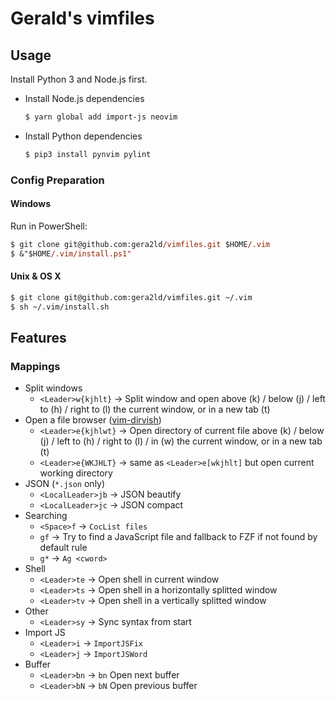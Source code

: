 # Gerald's vimfiles

## Usage

Install Python 3 and Node.js first.

- Install Node.js dependencies

  ```sh
  $ yarn global add import-js neovim
  ```

- Install Python dependencies

  ```sh
  $ pip3 install pynvim pylint
  ```

### Config Preparation

#### Windows

Run in PowerShell:

```ps
$ git clone git@github.com:gera2ld/vimfiles.git $HOME/.vim
$ &"$HOME/.vim/install.ps1"
```

#### Unix & OS X

```sh
$ git clone git@github.com:gera2ld/vimfiles.git ~/.vim
$ sh ~/.vim/install.sh
```

## Features

### Mappings

- Split windows
  - `<Leader>w{kjhlt}` -> Split window and open above (k) / below (j) / left to (h) / right to (l) the current window, or in a new tab (t)
- Open a file browser ([vim-dirvish](https://github.com/justinmk/vim-dirvish))
  - `<Leader>e{kjhlwt}` -> Open directory of current file above (k) / below (j) / left to (h) / right to (l) / in (w) the current window, or in a new tab (t)
  - `<Leader>e{WKJHLT}` -> same as `<Leader>e[wkjhlt]` but open current working directory
- JSON (`*.json` only)
  - `<LocalLeader>jb` -> JSON beautify
  - `<LocalLeader>jc` -> JSON compact
- Searching
  - `<Space>f` -> `CocList files`
  - `gf` -> Try to find a JavaScript file and fallback to FZF if not found by default rule
  - `g*` -> `Ag <cword>`
- Shell
  - `<Leader>te` -> Open shell in current window
  - `<Leader>ts` -> Open shell in a horizontally splitted window
  - `<Leader>tv` -> Open shell in a vertically splitted window
- Other
  - `<Leader>sy` -> Sync syntax from start
- Import JS
  - `<Leader>i` -> `ImportJSFix`
  - `<Leader>j` -> `ImportJSWord`
- Buffer
  - `<Leader>bn` -> `bn` Open next buffer
  - `<Leader>bN` -> `bN` Open previous buffer
